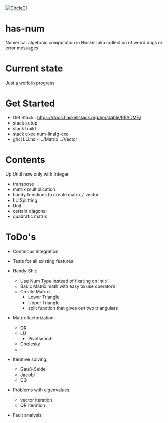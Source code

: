 [![CircleCI](https://circleci.com/gh/davidsmts/num-linalg/tree/master.svg?style=svg)](https://circleci.com/gh/davidsmts/num-linalg/tree/master)

# has-num
Numerical algebraic computation in Haskell
aka collection of weird bugs or error messages

# Current state
Just a work in progress

# Get Started
- Get Stack : https://docs.haskellstack.org/en/stable/README/
- stack setup
- stack build
- stack exec num-linalg-exe
- ghci LU.hs -i ../Matrix ../Vector

# Contents
Up Until now only with Integer
- transpose
- matrix multiplication
- handy functions to create matrix / vector
- LU Splitting
- Unit
- certain diagonal
- quadratic matrix

# ToDo's
- Continous Integration
- Tests for all existing features
- Handy Shit:
  - Use Num Type instead of fixating on Int :(
  - Basic Matrix math with easy to use operators
  - Create Matrix:
    - Lower Triangle
    - Upper Triangle
    - split function that gives out two triangulars
    
- Matrix factorization:
  - QR
  - LU
    - Pivotsearch
  - Cholesky
  -
  
- Iterative solving:
  - Gauß-Seidel
  - Jacobi
  - CG
  
- Problems with eigenvalues:
  - vector iteration
  - QR iteration
  
- Fault analysis:
